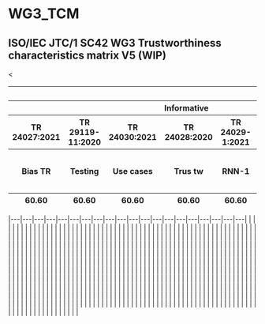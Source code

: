 # WG3_TCM

## ISO/IEC JTC/1 SC42 WG3 Trustworthiness characteristics matrix V5 (WIP)

<table>
<thead>
<tr>
<th align="center" colspan="15">Deliverable</th>
</tr>
<tr>
  <th align="center" colspan="8">Informative</th>
  <th align="center" colsapn="12">Normative</th>
  </tr>
<tr>
  <th align="center">TR 24027:2021</th>
  <th align="center">TR 29119-11:2020</th>
  <th align="center">TR 24030:2021</th>
  <th align="center">TR 24028:2020</th>
  <th align="center">TR 24029-1:2021</th>
  <th align="center">DIS 24029-2</th>
  <th align="center">PRF TR 24368</th>
  <th align="center">AWI TR 5469</th>
  <th align="center">IS 38507:2022</th>
  <th align="center">IS 22989</th>
  <th align="center">DIS 23894</th>
  <th align="center">AWI TS 12791</th>
  <th align="center">AWI TS 8200</th>
  <th align="center">TS 6254</th>
  <th align="center">DTS 4213.2</th>
  <th align="center">CD 42001</th>
  <th align="center">DIS 25059</th>
  <th align="center">AWI 12792</th>
  <th align="center">CD 5338</th>
  <th align="center">TS 5471|</th>
  </tr>
  <tr>
  <th align="center">Bias TR</th>
  <th align="center">Testing</th>
  <th align="center">Use cases</th>
  <th align="center">Trus tw</th>
  <th align="center">RNN-1</th>
  <th align="center">RNN-2</th>
  <th align="center">Ethics</th>
  <th align="center">FSafety</th>
  <th align="center">Governance</th>
  <th align="center">Cncpts & Trmgy</th>
  <th align="center">Risk</th>
  <th align="center">Bias Treat ment TS</th>
  <th align="center">Controllability</th>
  <th align="center">XAI</th>
  <th align="center">ML clasfn perf.</th>
  <th align="center">Mangnt systems</th>
  <th align="center">SQuaRE</th>
  <th align="center">Transparency taxonomy</th>
  <th align="center">Life cycle processes</th>
  <th align="center">Qual eval</th>
  </tr>
  <tr>
    <th align="center">60.60</th>
  <th align="center">60.60</th>
  <th align="center">60.60</th>
  <th align="center">60.60</th>
  <th align="center">60.60</th>
  <th align="center">40.00</th>
  <th align="center">50.00</th>
  <th align="center">10.99</th>
  <th align="center">60.60</th>
  <th align="center">60.00</th>
  <th align="center">40.20</th>
  <th align="center">20.00</th>
  <th align="center">20.00</th>
  <th align="center">20.00</th>
  <th align="center">35.020</th>
  <th align="center">30.20</th>
  <th align="center">40.00</th>
  <th align="center">20.00</th>
  <th align="center">35.20</th>
  <th align="center">20.00</th>
</thead>
  
<tbody><
</tbody>
</table>

|---|---|---|---|---|---|---|---|---|---|---|---|---|---|---|---|---|---|---|---|
|   |   |   |   |   |   |   |   |   |   |   |   |   |   |   |   |   |   |   |   |
|   |   |   |   |   |   |   |   |   |   |   |   |   |   |   |   |   |   |   |   |
|   |   |   |   |   |   |   |   |   |   |   |   |   |   |   |   |   |   |   |   |
|   |   |   |   |   |   |   |   |   |   |   |   |   |   |   |   |   |   |   |   |
|   |   |   |   |   |   |   |   |   |   |   |   |   |   |   |   |   |   |   |   |
|   |   |   |   |   |   |   |   |   |   |   |   |   |   |   |   |   |   |   |   |
|   |   |   |   |   |   |   |   |   |   |   |   |   |   |   |   |   |   |   |   |
|   |   |   |   |   |   |   |   |   |   |   |   |   |   |   |   |   |   |   |   |
|   |   |   |   |   |   |   |   |   |   |   |   |   |   |   |   |   |   |   |   |
|   |   |   |   |   |   |   |   |   |   |   |   |   |   |   |   |   |   |   |   |
|   |   |   |   |   |   |   |   |   |   |   |   |   |   |   |   |   |   |   |   |
|   |   |   |   |   |   |   |   |   |   |   |   |   |   |   |   |   |   |   |   |
|   |   |   |   |   |   |   |   |   |   |   |   |   |   |   |   |   |   |   |   |
|   |   |   |   |   |   |   |   |   |   |   |   |   |   |   |   |   |   |   |   |
|   |   |   |   |   |   |   |   |   |   |   |   |   |   |   |   |   |   |   |   |
|   |   |   |   |   |   |   |   |   |   |   |   |   |   |   |   |   |   |   |   |
|   |   |   |   |   |   |   |   |   |   |   |   |   |   |   |   |   |   |   |   |
|   |   |   |   |   |   |   |   |   |   |   |   |   |   |   |   |   |   |   |   |
|   |   |   |   |   |   |   |   |   |   |   |   |   |   |   |   |   |   |   |   |
|   |   |   |   |   |   |   |   |   |   |   |   |   |   |   |   |   |   |   |   |
|   |   |   |   |   |   |   |   |   |   |   |   |   |   |   |   |   |   |   |   |
|   |   |   |   |   |   |   |   |   |   |   |   |   |   |   |   |   |   |   |   |
|   |   |   |   |   |   |   |   |   |   |   |   |   |   |   |   |   |   |   |   |
|   |   |   |   |   |   |   |   |   |   |   |   |   |   |   |   |   |   |   |   |
|   |   |   |   |   |   |   |   |   |   |   |   |   |   |   |   |   |   |   |   |
|   |   |   |   |   |   |   |   |   |   |   |   |   |   |   |   |   |   |   |   |
|   |   |   |   |   |   |   |   |   |   |   |   |   |   |   |   |   |   |   |   |
|   |   |   |   |   |   |   |   |   |   |   |   |   |   |   |   |   |   |   |   |
|   |   |   |   |   |   |   |   |   |   |   |   |   |   |   |   |   |   |   |   |
